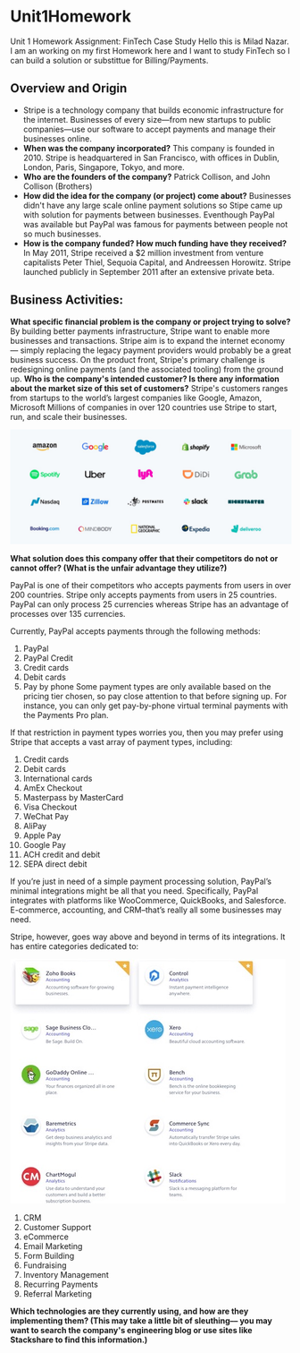 # Unit1Homework
Unit 1 Homework Assignment: FinTech Case Study
Hello this is Milad Nazar. I am an working on my first Homework here and I want to study FinTech so I can build a solution or substittue for Billing/Payments. 
## Overview and Origin

* Stripe is a technology company that builds economic infrastructure for the internet. Businesses of every size—from new startups to public companies—use our software to accept payments and manage their businesses online.
* **When was the company incorporated?**
This company is founded in 2010. Stripe is headquartered in San Francisco, with offices in Dublin, London, Paris, Singapore, Tokyo, and more.
* **Who are the founders of the company?**
Patrick Collison, and John Collison (Brothers)
* **How did the idea for the company (or project) come about?**
Businesses didn't have any large scale online payment solutions so Stipe came up with solution for payments between businesses. Eventhough PayPal was available but PayPal was famous for payments between people not so much businesses. 
* **How is the company funded? How much funding have they received?**
In May 2011, Stripe received a $2 million investment from venture capitalists Peter Thiel, Sequoia Capital, and Andreessen Horowitz. Stripe launched publicly in September 2011 after an extensive private beta.
## Business Activities:
**What specific financial problem is the company or project trying to solve?**
By building better payments infrastructure, Stripe want to enable more businesses and transactions. Stripe aim is to expand the internet economy — simply replacing the legacy payment providers would probably be a great business success.
On the product front, Stripe's primary challenge is redesigning online payments (and the associated tooling) from the ground up. 
**Who is the company's intended customer?  Is there any information about the market size of this set of customers?**
Stripe's customers ranges from startups to the world’s largest companies like Google, Amazon, Microsoft
Millions of companies in over 120 countries use Stripe to start, run, and scale their businesses.

![alt text](Customers.jpg)

**What solution does this company offer that their competitors do not or cannot offer? (What is the unfair advantage they utilize?)**

PayPal is one of their competitors who accepts payments from users in over 200 countries. Stripe only accepts payments from users in 25 countries. PayPal can only process 25 currencies whereas Stripe has an advantage of processes over 135 currencies.

Currently, PayPal accepts payments through the following methods:

1. PayPal
2. PayPal Credit
3. Credit cards
4. Debit cards
5. Pay by phone
Some payment types are only available based on the pricing tier chosen, so pay close attention to that before signing up. For instance, you can only get pay-by-phone virtual terminal payments with the Payments Pro plan.

If that restriction in payment types worries you, then you may prefer using Stripe that accepts a vast array of payment types, including:

1. Credit cards
2. Debit cards
3. International cards
4. AmEx Checkout
5. Masterpass by MasterCard
6. Visa Checkout
7. WeChat Pay
8. AliPay
9. Apple Pay
10. Google Pay
11. ACH credit and debit
12. SEPA direct debit

If you’re just in need of a simple payment processing solution, PayPal’s minimal integrations might be all that you need. Specifically, PayPal integrates with platforms like WooCommerce, QuickBooks, and Salesforce. E-commerce, accounting, and CRM–that’s really all some businesses may need.

Stripe, however, goes way above and beyond in terms of its integrations. It has entire categories dedicated to:

![alt text](Integrations.jpg)

1. CRM
2. Customer Support
3. eCommerce
4. Email Marketing
5. Form Building
6. Fundraising
7. Inventory Management
8. Recurring Payments
9. Referral Marketing

**Which technologies are they currently using, and how are they implementing them? (This may take a little bit of sleuthing–– you may want to search the company's engineering blog or use sites like Stackshare to find this information.)**